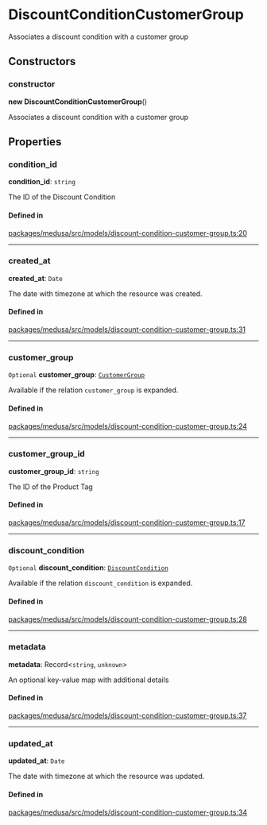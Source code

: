 # DiscountConditionCustomerGroup

Associates a discount condition with a customer group

## Constructors

### constructor

**new DiscountConditionCustomerGroup**()

Associates a discount condition with a customer group

## Properties

### condition\_id

 **condition\_id**: `string`

The ID of the Discount Condition

#### Defined in

[packages/medusa/src/models/discount-condition-customer-group.ts:20](https://github.com/medusajs/medusa/blob/e39010127/packages/medusa/src/models/discount-condition-customer-group.ts#L20)

___

### created\_at

 **created\_at**: `Date`

The date with timezone at which the resource was created.

#### Defined in

[packages/medusa/src/models/discount-condition-customer-group.ts:31](https://github.com/medusajs/medusa/blob/e39010127/packages/medusa/src/models/discount-condition-customer-group.ts#L31)

___

### customer\_group

 `Optional` **customer\_group**: [`CustomerGroup`](CustomerGroup.md)

Available if the relation `customer_group` is expanded.

#### Defined in

[packages/medusa/src/models/discount-condition-customer-group.ts:24](https://github.com/medusajs/medusa/blob/e39010127/packages/medusa/src/models/discount-condition-customer-group.ts#L24)

___

### customer\_group\_id

 **customer\_group\_id**: `string`

The ID of the Product Tag

#### Defined in

[packages/medusa/src/models/discount-condition-customer-group.ts:17](https://github.com/medusajs/medusa/blob/e39010127/packages/medusa/src/models/discount-condition-customer-group.ts#L17)

___

### discount\_condition

 `Optional` **discount\_condition**: [`DiscountCondition`](DiscountCondition.md)

Available if the relation `discount_condition` is expanded.

#### Defined in

[packages/medusa/src/models/discount-condition-customer-group.ts:28](https://github.com/medusajs/medusa/blob/e39010127/packages/medusa/src/models/discount-condition-customer-group.ts#L28)

___

### metadata

 **metadata**: Record<`string`, `unknown`\>

An optional key-value map with additional details

#### Defined in

[packages/medusa/src/models/discount-condition-customer-group.ts:37](https://github.com/medusajs/medusa/blob/e39010127/packages/medusa/src/models/discount-condition-customer-group.ts#L37)

___

### updated\_at

 **updated\_at**: `Date`

The date with timezone at which the resource was updated.

#### Defined in

[packages/medusa/src/models/discount-condition-customer-group.ts:34](https://github.com/medusajs/medusa/blob/e39010127/packages/medusa/src/models/discount-condition-customer-group.ts#L34)
